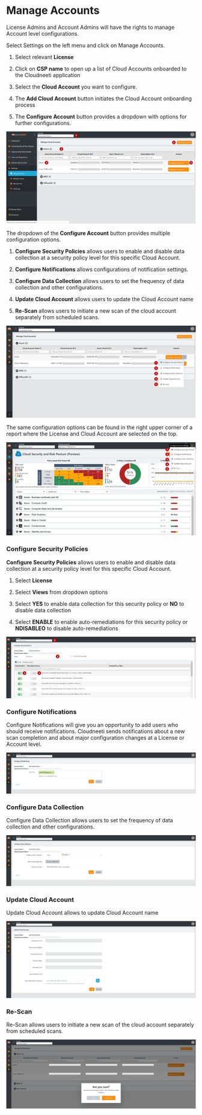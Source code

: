 Manage Accounts
===============

License Admins and Account Admins will have the rights to manage Account level
configurations.

Select Settings on the left menu and click on Manage Accounts.

1.  Select relevant **License**

2.  Click on **CSP name** to open up a list of Cloud Accounts onboarded to the
    Cloudneeti application

3.  Select the **Cloud Account** you want to configure.

4.  The **Add Cloud Account** button initiates the Cloud Account onboarding
    process

5.  The **Configure Account** button provides a dropdown with options for
    further configurations.

![Manage Accounts](.././images/administratorGuide/Manage_Accounts.png#thumbnail)

The dropdown of the **Configure Account** button provides multiple configuration
options.

1.  **Configure Security Policies** allows users to enable and disable data
    collection at a security policy level for this specific Cloud Account.

2.  **Configure Notifications** allows configurations of notification settings.

3.  **Configure Data Collection** allows users to set the frequency of data
    collection and other configurations.

4.  **Update Cloud Account** allows users to update the Cloud Account name

5.  **Re-Scan** allows users to initiate a new scan of the cloud account
    separately from scheduled scans.

![Configure Account](.././images/administratorGuide/Configure_Account.png#thumbnail)

The same configuration options can be found in the right upper corner of a
report where the License and Cloud Account are selected on the top.

![Configuration Options](.././images/administratorGuide/Configuration_Options.png#thumbnail)

### Configure Security Policies

**Configure Security Policies** allows users to enable and disable data
collection at a security policy level for this specific Cloud Account.

1.  Select **License**

2.  Select **Views** from dropdown options

3.  Select **YES** to enable data collection for this security policy or **NO**
    to disable data collection

4.  Select **ENABLE** to enable auto-remediations for this security policy or
    **NDISABLEO** to disable auto-remediations

![Manage Accounts](.././images/administratorGuide/Auto_Remediations.png#thumbnail)

### Configure Notifications

Configure Notifications will give you an opportunity to add users who should
receive notifications. Cloudneeti sends notifications about a new scan
completion and about major configuration changes at a License or Account level.

![Configure Notifications](.././images/administratorGuide/Configure_Notifications.png#thumbnail)

### Configure Data Collection

Configure Data Collection allows users to set the frequency of data collection
and other configurations.

![Configure Data Collection](.././images/administratorGuide/Configure_Data_Collection.png#thumbnail)

### Update Cloud Account

Update Cloud Account allows to update Cloud Account name

![Update Cloud Account](.././images/administratorGuide/Update_Cloud_Account.png#thumbnail)

### Re-Scan

Re-Scan allows users to initiate a new scan of the cloud account separately from
scheduled scans.

![Re-Scan](.././images/administratorGuide/Re-Scan.png#thumbnail)
